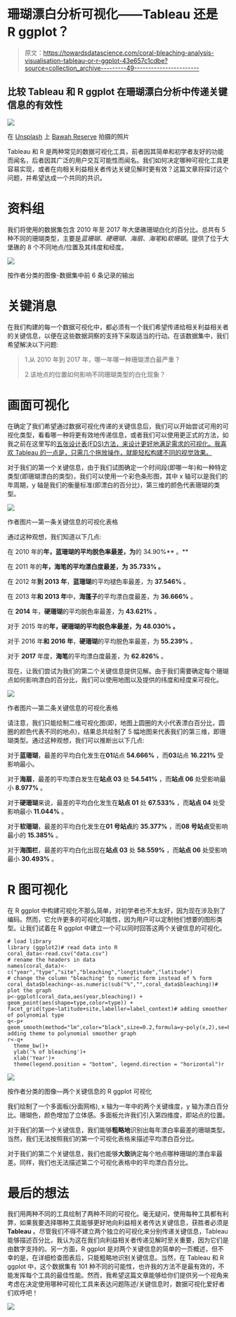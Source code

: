 # 珊瑚漂白分析可视化——Tableau 还是 R ggplot？

> 原文：<https://towardsdatascience.com/coral-bleaching-analysis-visualisation-tableau-or-r-ggplot-43e657c1cdbe?source=collection_archive---------49----------------------->

## 比较 Tableau 和 R ggplot 在珊瑚漂白分析中传递关键信息的有效性

![](img/e9d5491bc4ef42ae0458c2359605bc33.png)

在 [Unsplash](https://unsplash.com?utm_source=medium&utm_medium=referral) 上 [Bawah Reserve](https://unsplash.com/@bawahreserve?utm_source=medium&utm_medium=referral) 拍摄的照片

Tableau 和 R 是两种常见的数据可视化工具，前者因其简单和初学者友好的功能而闻名，后者因其广泛的用户交互可能性而闻名。我们如何决定哪种可视化工具更容易实现，或者在向相关利益相关者传达关键见解时更有效？这篇文章将探讨这个问题，并希望达成一个共同的共识。

# 资料组

我们将使用的数据集包含 2010 年至 2017 年大堡礁珊瑚白化的百分比。总共有 5 种不同的珊瑚类型，主要是*蓝珊瑚、硬珊瑚、海扇、海笔*和*软珊瑚*。提供了位于大堡礁的 8 个不同地点/位置及其纬度和经度。

![](img/503b7c313453b5a82d595540f1b87684.png)

按作者分类的图像-数据集中前 6 条记录的输出

# 关键消息

在我们构建的每一个数据可视化中，都必须有一个我们希望传递给相关利益相关者的关键信息，以便在这些数据洞察的支持下采取适当的行动。在该数据集中，我们希望解决以下问题:

> 1.从 2010 年到 2017 年，哪一年哪一种珊瑚漂白最严重？
> 
> 2.该地点的位置如何影响不同珊瑚类型的白化现象？

# 画面可视化

在确定了我们希望通过数据可视化传递的关键信息后，我们可以开始尝试可用的可视化类型，看看哪一种将更有效地传递信息，或者我们可以使用更正式的方法，如我之前在这里写的[五张设计表(FDS)方法，来设计更好地满足需求的可视化。我喜欢 Tableau 的一点是，只需几个拖放操作，就能轻松构建不同的视觉效果。](/five-design-sheet-methodology-approach-to-data-visualisation-603d760f2418)

对于我们的第一个关键信息，由于我们试图确定一个时间段(即哪一年)和一种特定类型(即珊瑚漂白的类型)，我们可以使用一个彩色条形图，其中 x 轴可以是我们的年周期，y 轴是我们的衡量标准(即漂白的百分比)，第三维的颜色代表珊瑚的类型。

![](img/eec20e62912286a92b887824b6e7c501.png)

作者图片—第一条关键信息的可视化表格

通过这种观想，我们知道以下几点:

在 2010 年的**年，**蓝珊瑚**的平均脱色率最差，为**的 34.90%** 。**

在 2011 年的**年，**海笔**的平均漂白度最差，为 **35.733%** 。**

在 2012 年**到 2013 年**，**蓝珊瑚**的平均褪色率最差，为 **37.546%** 。

在 2013 年**和 2013 年**中，**海蓬子**的平均漂白度最差，为 **36.666%** 。

在 **2014** 年，**硬珊瑚**的平均脱色率最差，为 **43.621%** 。

对于 2015 年的**年，**硬珊瑚**的平均脱色率最差，为 **48.030%** 。**

对于 2016 年**和 2016 年**，**硬珊瑚**的平均脱色率最差，为 **55.239%** 。

对于 **2017** 年度，**海笔**的平均漂白度最差，为 **62.826%** 。

现在，让我们尝试为我们的第二个关键信息提供见解。由于我们需要确定每个珊瑚点如何影响漂白的百分比，我们可以使用地图以及提供的纬度和经度来可视化。

![](img/3c5290b45d137a756270b711e49d4a90.png)

作者图片—第二条关键信息的可视化表格

请注意，我们只能绘制二维可视化图(即，地图上圆圈的大小代表漂白百分比，圆圈的颜色代表不同的地点)，结果总共绘制了 5 幅地图来代表我们的第三维，即珊瑚类型。通过这种观想，我们可以推断出以下几点:

对于**蓝珊瑚**，最差的平均白化发生在**01**站点 **54.666%** ，而**03**站点 **16.221%** 受影响最小。

对于**海扇**，最差的平均漂白发生在**站点 03** 处 **54.541%** ，而**站点 06** 处受影响最小 **8.977%** 。

对于**硬珊瑚**来说，最差的平均白化发生在**站点 01** 处 **67.533%** ，而**站点 04** 处受影响最小 **11.044%** 。

对于**软珊瑚**，最差的平均白化发生在**01 号站点**的 **35.377%** ，而**08 号站点**受影响最小的 **15.385%** 。

对于**海围栏**，最差的平均白化出现在**站点 03** 处 **58.559%** ，而**站点 06** 处受影响最小 **30.493%** 。

# R 图可视化

在 R ggplot 中构建可视化不那么简单，对初学者也不太友好，因为现在涉及到了编码。然而，它允许更多的可视化可能性，因为用户可以定制他们想要的图形类型。让我们试着在 R ggplot 中建立一个可以同时回答这两个关键信息的可视化。

```
# load library
library (ggplot2)# read data into R
coral_data<-read.csv("data.csv")
# rename the headers in data
names(coral_data)<-c("year","type","site","bleaching","longtitude","latitude")
# change the column "bleaching" to numeric form instead of % form
coral_data$bleaching<-as.numeric(sub("%","",coral_data$bleaching))# plot the graph
p<-ggplot(coral_data,aes(year,bleaching)) +
geom_point(aes(shape=type,color=type)) +
facet_grid(type~latitude+site,labeller=label_context)# adding smoother of polynomial type
q<-p+
geom_smooth(method="lm",color="black",size=0.2,formula=y~poly(x,2),se=FALSE)# adding theme to polynomial smoother graph
r<-q+
  theme_bw()+
  ylab('% of bleaching')+
  xlab('Year')+
  theme(legend.position = "bottom", legend.direction = "horizontal")r
```

![](img/d335913805e1693932135672337710fe.png)

按作者分类的图像—两个关键信息的 R ggplot 可视化

我们绘制了一个多面板(分面网格), x 轴为一年中的两个关键维度，y 轴为漂白百分比。珊瑚色，颜色增加了立体感。多面板允许我们引入第四维度，即站点的位置。

对于我们的第一个关键信息，我们能够**粗略地**识别出每年漂白率最差的珊瑚类型。当然，我们无法按照我们的第一个可视化表格来描述平均漂白百分比。

对于我们的第二个关键信息，我们也能够**大致**确定每个地点哪种珊瑚的漂白率最差。同样，我们也无法描述第二个可视化表格中的平均漂白百分比。

# 最后的想法

我们用两种不同的工具绘制了两种不同的可视化。毫无疑问，使用每种工具都有利弊，如果我要选择哪种工具能够更好地向利益相关者传达关键信息，获胜者必须是 **Tableau** 。尽管我们不得不建立两个独立的可视化来分别传递关键信息，Tableau 能够描述百分比，我认为这在我们向利益相关者传递见解时至关重要，因为它们是由数字支持的。另一方面，R ggplot 是对两个关键信息的简单的一页概述，但不幸的是，在详细检查图表后，只能粗略地识别关键信息。当然，在 Tableau 和 R ggplot 中，这个数据集有 101 种不同的可能性，也许我的方法不是最有效的，不能发挥每个工具的最佳性能。然而，我希望这篇文章能够给你们提供另一个视角来考虑在决定使用哪种可视化工具来表达问题陈述/关键信息时，数据可视化爱好者们欢呼吧！

[![](img/4bc5de35955c00939383a18fb66b41d8.png)](https://www.buymeacoffee.com/tankahwang)